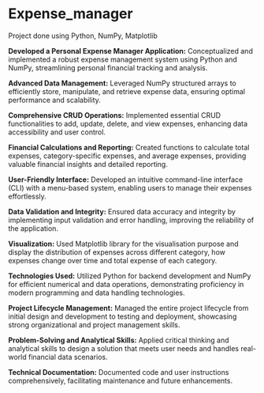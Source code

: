 # Expense_manager
Project done using Python, NumPy, Matplotlib

**Developed a Personal Expense Manager Application:** Conceptualized and implemented a robust expense management system using Python and NumPy, streamlining personal financial tracking and analysis.

**Advanced Data Management:** Leveraged NumPy structured arrays to efficiently store, manipulate, and retrieve expense data, ensuring optimal performance and scalability.

**Comprehensive CRUD Operations:** Implemented essential CRUD functionalities to add, update, delete, and view expenses, enhancing data accessibility and user control.

**Financial Calculations and Reporting:** Created functions to calculate total expenses, category-specific expenses, and average expenses, providing valuable financial insights and detailed reporting.

**User-Friendly Interface:** Developed an intuitive command-line interface (CLI) with a menu-based system, enabling users to manage their expenses effortlessly.

**Data Validation and Integrity:** Ensured data accuracy and integrity by implementing input validation and error handling, improving the reliability of the application.

**Visualization:** Used Matplotlib library for the visualisation purpose and display the distribution of expenses across different category, how expenses change over time and total expense of each category.

**Technologies Used:** Utilized Python for backend development and NumPy for efficient numerical and data operations, demonstrating proficiency in modern programming and data handling technologies.

**Project Lifecycle Management:** Managed the entire project lifecycle from initial design and development to testing and deployment, showcasing strong organizational and project management skills.

**Problem-Solving and Analytical Skills:** Applied critical thinking and analytical skills to design a solution that meets user needs and handles real-world financial data scenarios.

**Technical Documentation:** Documented code and user instructions comprehensively, facilitating maintenance and future enhancements.
